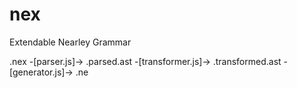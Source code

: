 # nex
Extendable Nearley Grammar

.nex -[parser.js]-> .parsed.ast -[transformer.js]-> .transformed.ast -[generator.js]-> .ne
